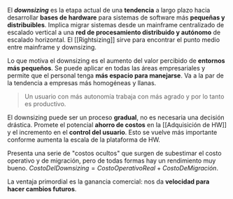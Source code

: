 El ***downsizing*** es la etapa actual de una **tendencia** a largo plazo hacia desarrollar **bases de hardware** para sistemas de software más **pequeñas y distribuibles**. Implica migrar sistemas desde un mainframe centralizado de escalado vertical a una **red de procesamiento distribuido y autónomo** de escalado horizontal. El [[Rightsizing]] sirve para encontrar el punto medio entre mainframe y downsizing.

Lo que motiva el downsizing es el aumento del valor percibido de **entornos más pequeños**. Se puede aplicar en todas las áreas empresariales y permite que el personal tenga **más espacio para manejarse**. Va a la par de la tendencia a empresas más homogéneas y llanas.

>Un usuario con más autonomía trabaja con más agrado y por lo tanto es productivo.

El downsizing puede ser un proceso **gradual**, no es necesaria una decisión drástica. Promete el potencial **ahorro de costos** en la [[Adquisición de HW]] y el incremento en el **control del usuario**. Esto se vuelve más importante conforme aumenta la escala de la plataforma de HW.

Presenta una serie de "costos ocultos" que surgen de subestimar el costo operativo y de migración, pero de todas formas hay un rendimiento muy bueno. 
$CostoDelDownsizing = CostoOperativoReal + CostoDeMigración$. 

La ventaja primordial es la ganancia comercial: nos da **velocidad para hacer cambios futuros**.
